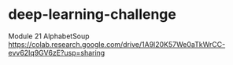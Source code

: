 # deep-learning-challenge
Module 21 AlphabetSoup
https://colab.research.google.com/drive/1A9l20K57We0aTkWrCC-evv62Iq9GV6zE?usp=sharing
